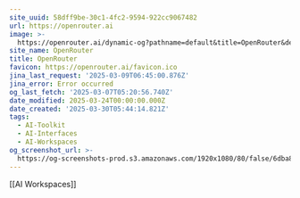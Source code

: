 ```yaml
---
site_uuid: 58dff9be-30c1-4fc2-9594-922cc9067482
url: https://openrouter.ai
image: >-
  https://openrouter.ai/dynamic-og?pathname=default&title=OpenRouter&description=A+unified+interface+for+LLMs.+Find+the+best+models+%26+prices+for+your+prompts
site_name: OpenRouter
title: OpenRouter
favicon: https://openrouter.ai/favicon.ico
jina_last_request: '2025-03-09T06:45:00.876Z'
jina_error: Error occurred
og_last_fetch: '2025-03-07T05:20:56.740Z'
date_modified: 2025-03-24T00:00:00.000Z
date_created: '2025-03-30T05:44:14.821Z'
tags:
  - AI-Toolkit
  - AI-Interfaces
  - AI-Workspaces
og_screenshot_url: >-
  https://og-screenshots-prod.s3.amazonaws.com/1920x1080/80/false/6dba8b525a6dbd9e0e91e5cead3ad2dd27866c0d25fb0507088b2056d4275aca.jpeg
---
```


[[AI Workspaces]]
